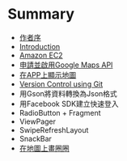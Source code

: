 # Summary

* [作者序](zuo_zhe_xu.md)
* [Introduction](README.md)
* [Amazon EC2](amazon_ec2.md)
* [申請並啟用Google Maps API](apply_google_api_key.md)
* [在APP上顯示地圖](using_google_maps_api_to_show_map.md)
* [Version Control using Git](version_control_using_git.md)
* 用Gson將資料轉換為Json格式
* 用Facebook SDK建立快速登入
* RadioButton + Fragment
* ViewPager
* SwipeRefreshLayout
* SnackBar
* [在地圖上畫圈圈](zai_di_tu_shang_hua_quan_quan.md)

